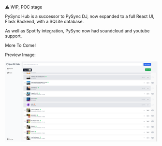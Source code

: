 ⚠️ WIP, POC stage

PySync Hub is a successor to PySync DJ, now expanded to a full React UI, Flask Backend, with a SQLite database.

As well as Spotify integration, PySync now had soundcloud and youtube support.

More To Come!

Preview Image:

![PySync Hub](docs/images/pysync-02-03-25-home.png)
